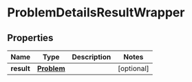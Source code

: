 

# ProblemDetailsResultWrapper


## Properties

| Name | Type | Description | Notes |
|------------ | ------------- | ------------- | -------------|
|**result** | [**Problem**](Problem.md) |  |  [optional] |



